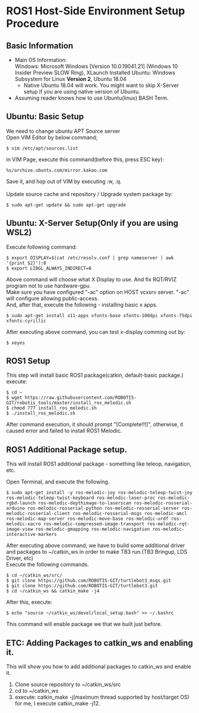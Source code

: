 ROS1 Host-Side Environment Setup Procedure
==========================================

Basic Information
-----------------
- Main OS Information:<br>
  Windows: Microsoft Windows [Version 10.0.19041.21] (Windows 10 Insider Preview SLOW Ring), XLaunch Installed
  Ubuntu: Windows Subsystem for Linux <b>Version 2</b>, Ubuntu 18.04 <br>
  - Native Ubuntu 18.04 will work. You might want to skip X-Server setup if you are using native version of Ubuntu.
- Assuming reader knows how to use Ubuntu(linux) BASH Term.

Ubuntu: Basic Setup
------------------
We need to change ubuntu APT Source server<br>
Open VIM Editor by below command;
```
$ vim /etc/apt/sources.list
```
in VIM Page, execute this command(before this, press ESC key):
```
%s/archive.ubuntu.com/mirror.kakao.com
```
Save it, and hop out of VIM by executing :w, :q.<br><br>
Update source cache and repository / Upgrade system package by:
```
$ sudo apt-get update && sudo apt-get upgrade
```

Ubuntu: X-Server Setup(Only if you are using WSL2)
----------------------
Execute following command:
```
$ export DISPLAY=$(cat /etc/resolv.conf | grep nameserver | awk '{print $2}'):0
$ export LIBGL_ALWAYS_INDIRECT=0
```
Above command will choose what X Display to use. And fix RQT/RVIZ program not to use hardware-gpu.<br>
Make sure you have configured "-ac" option on HOST vcxsrv server. "-ac" will configure allowing public-access.<br>
And, after that, execute the following - installing basic x apps.
```
$ sudo apt-get install x11-apps xfonts-base xfonts-100dpi xfonts-75dpi xfonts-cyrillic
```
After executing above command, you can test x-display comming out by:
```
$ xeyes
```

ROS1 Setup
----------
This step will install basic ROS1 package(catkin, default-basic package.)
execute:
```
$ cd ~
$ wget https://raw.githubusercontent.com/ROBOTIS-GIT/robotis_tools/master/install_ros_melodic.sh
$ chmod 777 install_ros_melodic.sh
$ ./install_ros_melodic.sh
```
After command execution, it should prompt
"[Complete!!!]", otherwise, it caused error and failed to install ROS1 Melodic.

ROS1 Additional Package setup.
------------------------------
This will install ROS1 additional package - something like teleop, navigation, etc.<br>

Open Terminal, and execute the following.
```
$ sudo apt-get install -y ros-melodic-joy ros-melodic-teleop-twist-joy ros-melodic-teleop-twist-keyboard ros-melodic-laser-proc ros-melodic-rgbd-launch ros-melodic-depthimage-to-laserscan ros-melodic-rosserial-arduino ros-melodic-rosserial-python ros-melodic-rosserial-server ros-melodic-rosserial-client ros-melodic-rosserial-msgs ros-melodic-amcl ros-melodic-map-server ros-melodic-move-base ros-melodic-urdf ros-melodic-xacro ros-melodic-compressed-image-transport ros-melodic-rqt-image-view ros-melodic-gmapping ros-melodic-navigation ros-melodic-interactive-markers
```
After executing above command, we have to build some additional driver and packages to ~/catkin_ws in order to make TB3 run.(TB3 Bringup, LDS Driver, etc)<br>
Execute the following commands.
```
$ cd ~/catkin_ws/src/
$ git clone https://github.com/ROBOTIS-GIT/turtlebot3_msgs.git
$ git clone https://github.com/ROBOTIS-GIT/turtlebot3.git
$ cd ~/catkin_ws && catkin_make -j4
```
After this, execute:
```
$ echo "source ~/catkin_ws/devel/local_setup.bash" >> ~/.bashrc
```
This command will enable package we that we built just before.

ETC: Adding Packages to catkin_ws and enabling it.
--------------------------------------------------
This will show you how to add additional packages to catkin_ws and enable it.
1. Clone source repository to ~/catkin_ws/src
2. cd to ~/catkin_ws
3. execute: catkin_make -j(maximum thread supported by host/target OS)<br>
for me, I execute catkin_make -j12.
